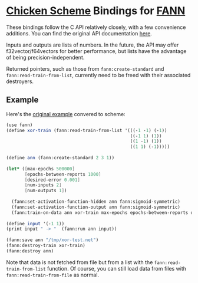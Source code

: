   [FANN]: http://leenissen.dk/fann/wp/
  [Chicken Scheme]: http://call-cc.org/
# [Chicken Scheme] Bindings for [FANN] 

These bindings follow the C API relatively closely, with a few convenience additions.
You can find the original API documentation [here](http://leenissen.dk/fann/html/files/fann-h.html).

Inputs and outputs are lists of numbers. In the future, the API may offer f32vector/f64vectors for 
better performance, but lists have the advantage of being precision-independent.

Returned pointers, such as those from `fann:create-standard` and `fann:read-train-from-list`, currently
need to be freed with their associated destroyers.

## Example 
Here's the [original example](http://leenissen.dk/fann/html/files2/gettingstarted-txt.html) convered to scheme:

```scheme
(use fann)
(define xor-train (fann:read-train-from-list '(((-1 -1) (-1))
                                               ((-1 1) (1))
                                               ((1 -1) (1))
                                               ((1 1) (-1)))))
    
(define ann (fann:create-standard 2 3 1))
    
(let* ([max-epochs 500000]
       [epochs-between-reports 1000]
       [desired-error 0.001]
       [num-inputs 2]
       [num-outputs 1])
      
  (fann:set-activation-function-hidden ann fann:sigmoid-symmetric)
  (fann:set-activation-function-output ann fann:sigmoid-symmetric)
  (fann:train-on-data ann xor-train max-epochs epochs-between-reports desired-error))
    
(define input '(-1 1))
(print input " -> "  (fann:run ann input))
    
(fann:save ann "/tmp/xor-test.net")
(fann:destroy-train xor-train)
(fann:destroy ann)
```

Note that data is not fetched from file but from a list with the `fann:read-train-from-list` function. 
Of course, you can still load data from files with `fann:read-train-from-file` as normal.